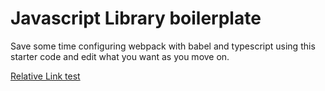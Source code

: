 # Javascript Library boilerplate

Save some time configuring webpack with babel and typescript using this starter code and edit what you want as you move on.

[Relative Link test](documentation/relative-doc)